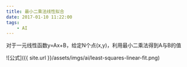 ```yaml
---
title: 最小二乘法线性拟合
date: 2017-01-10 11:22:00
tags:
    - AI
---
```


对于一元线性函数y=Ax+B，给定N个点(x,y)，利用最小二乘法得到A与B的值

![公式]({{ site.url }}/assets/imgs/ai/least-squares-linear-fit.png)




